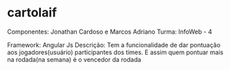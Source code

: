 
# cartolaif

Componentes: Jonathan Cardoso e Marcos Adriano
Turma: InfoWeb - 4

Framework: Angular Js
Descrição: Tem a funcionalidade de dar pontuação aos jogadores(usuário) participantes dos times. E assim quem pontuar mais na rodada(na semana) é o vencedor da rodada
